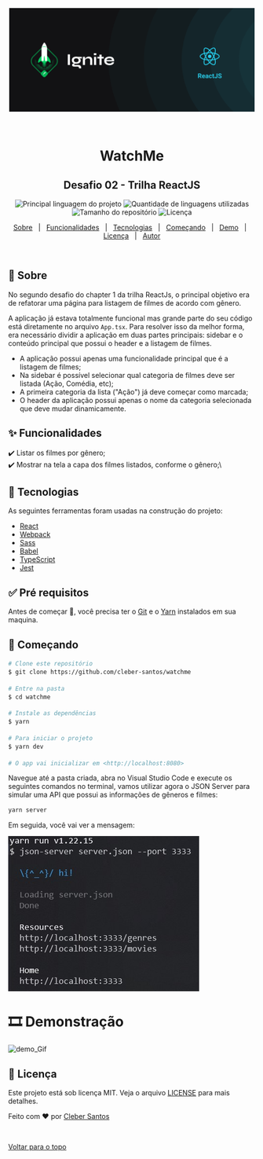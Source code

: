 <div align="center" id="top"> 
  <img src="/public/logo_ignite_react.png" alt="logo ignite" width="500px" />

&#xa0;

</div>

<h1 align="center">WatchMe</h1>
<h2 align="center">Desafio 02 - Trilha ReactJS</h2>

<p align="center">
  <img alt="Principal linguagem do projeto" src="https://img.shields.io/github/languages/top/cleber-santos/watchme?color=56BEB8">

  <img alt="Quantidade de linguagens utilizadas" src="https://img.shields.io/github/languages/count/cleber-santos/watchme?color=56BEB8">

  <img alt="Tamanho do repositório" src="https://img.shields.io/github/repo-size/cleber-santos/watchme?color=56BEB8">

  <img alt="Licença" src="https://img.shields.io/github/license/cleber-santos/watchme?color=56BEB8">

</p>

<p align="center">
  <a href="#dart-sobre">Sobre</a> &#xa0; | &#xa0; 
  <a href="#sparkles-funcionalidades">Funcionalidades</a> &#xa0; | &#xa0;
  <a href="#rocket-tecnologias">Tecnologias</a> &#xa0; | &#xa0;
  <a href="#checkered_flag-começando">Começando</a> &#xa0; | &#xa0;
  <a href="#film_strip-demonstração">Demo</a> &#xa0; | &#xa0;
  <a href="#memo-licença">Licença</a> &#xa0; | &#xa0;
  <a href="https://github.com/cleber-santos" target="_blank">Autor</a>
</p>

<br>

## :dart: Sobre

No segundo desafio do chapter 1 da trilha ReactJs, o principal objetivo era de refatorar uma página para listagem de filmes de acordo com gênero.

A aplicação já estava totalmente funcional mas grande parte do seu código está diretamente no arquivo `App.tsx`. Para resolver isso da melhor forma, era necessário dividir a aplicação em duas partes principais: sidebar e o conteúdo principal que possui o header e a listagem de filmes.

- A aplicação possui apenas uma funcionalidade principal que é a listagem de filmes;
- Na sidebar é possível selecionar qual categoria de filmes deve ser listada (Ação, Comédia, etc);
- A primeira categoria da lista ("Ação") já deve começar como marcada;
- O header da aplicação possui apenas o nome da categoria selecionada que deve mudar dinamicamente.

## :sparkles: Funcionalidades

:heavy_check_mark: Listar os filmes por gênero;\
:heavy_check_mark: Mostrar na tela a capa dos filmes listados, conforme o gênero;\

## :rocket: Tecnologias

As seguintes ferramentas foram usadas na construção do projeto:

- [React](https://pt-br.reactjs.org/)
- [Webpack](https://webpack.js.org/)
- [Sass](https://sass-lang.com/)
- [Babel](https://babeljs.io/)
- [TypeScript](https://www.typescriptlang.org/)
- [Jest](https://jestjs.io/pt-BR/)

## :white_check_mark: Pré requisitos

Antes de começar :checkered_flag:, você precisa ter o [Git](https://git-scm.com) e o [Yarn](https://yarnpkg.com/) instalados em sua maquina.

## :checkered_flag: Começando

```bash
# Clone este repositório
$ git clone https://github.com/cleber-santos/watchme

# Entre na pasta
$ cd watchme

# Instale as dependências
$ yarn

# Para iniciar o projeto
$ yarn dev

# O app vai inicializar em <http://localhost:8080>

```

Navegue até a pasta criada, abra no Visual Studio Code e execute os seguintes comandos no terminal, vamos utilizar agora o JSON Server para simular uma API que possui as informações de gêneros e filmes:

```bash
yarn server
```

Em seguida, você vai ver a mensagem:

![terminal](./public/terminal.jpg)

# :film_strip: Demonstração

![demo_Gif](./public/gif.gif)

## :memo: Licença

Este projeto está sob licença MIT. Veja o arquivo [LICENSE](LICENSE) para mais detalhes.

Feito com :heart: por <a href="https://github.com/cleber-santos" target="_blank">Cleber Santos</a>

&#xa0;

<a href="#top">Voltar para o topo</a>
